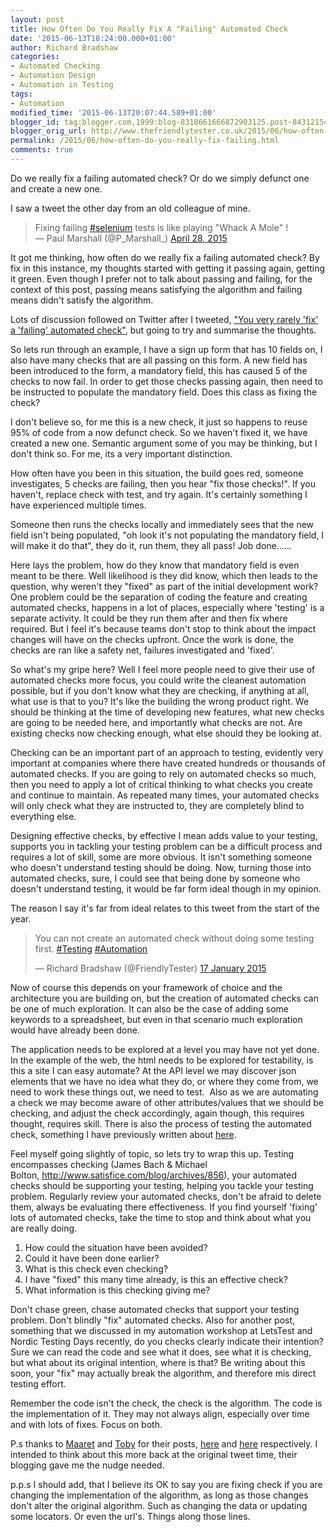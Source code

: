 ```yaml
---
layout: post
title: How Often Do You Really Fix A "Failing" Automated Check
date: '2015-06-13T18:24:00.000+01:00'
author: Richard Bradshaw
categories:
- Automated Checking
- Automation Design
- Automation in Testing
tags:
- Automation
modified_time: '2015-06-13T20:07:44.589+01:00'
blogger_id: tag:blogger.com,1999:blog-8318661666872903125.post-8431215467083733803
blogger_orig_url: http://www.thefriendlytester.co.uk/2015/06/how-often-do-you-really-fix-failing.html
permalink: /2015/06/how-often-do-you-really-fix-failing.html
comments: true
---
```


Do we really fix a failing automated check? Or do we simply defunct one and create a new one.  

I saw a tweet the other day from an old colleague of mine.  

> Fixing failing [#selenium](https://twitter.com/hashtag/selenium?src=hash) tests is like playing "Whack A Mole" !  
> — Paul Marshall (@P_Marshall_) [April 28, 2015](https://twitter.com/P_Marshall_/status/592966723986452480)

It got me thinking, how often do we really fix a failing automated check? By fix in this instance, my thoughts started with getting it passing again, getting it green. Even though I prefer not to talk about passing and failing, for the context of this post, passing means satisfying the algorithm and failing means didn't satisfy the algorithm.  

Lots of discussion followed on Twitter after I tweeted, ["You very rarely 'fix' a 'failing' automated check"](https://twitter.com/FriendlyTester/status/592972631705559040), but going to try and summarise the thoughts.  

So lets run through an example, I have a sign up form that has 10 fields on, I also have many checks that are all passing on this form. A new field has been introduced to the form, a mandatory field, this has caused 5 of the checks to now fail. In order to get those checks passing again, then need to be instructed to populate the mandatory field. Does this class as fixing the check?  

I don't believe so, for me this is a new check, it just so happens to reuse 95% of code from a now defunct check. So we haven't fixed it, we have created a new one. Semantic argument some of you may be thinking, but I don't think so. For me, its a very important distinction.  

How often have you been in this situation, the build goes red, someone investigates, 5 checks are failing, then you hear "fix those checks!". If you haven't, replace check with test, and try again. It's certainly something I have experienced multiple times.  

Someone then runs the checks locally and immediately sees that the new field isn't being populated, "oh look it's not populating the mandatory field, I will make it do that", they do it, run them, they all pass! Job done......  

Here lays the problem, how do they know that mandatory field is even meant to be there. Well likelihood is they did know, which then leads to the question, why weren't they "fixed" as part of the initial development work? One problem could be the separation of coding the feature and creating automated checks, happens in a lot of places, especially where 'testing' is a separate activity. It could be they run them after and then fix where required. But I feel it's because teams don't stop to think about the impact changes will have on the checks upfront. Once the work is done, the checks are ran like a safety net, failures investigated and 'fixed'.  

So what's my gripe here? Well I feel more people need to give their use of automated checks more focus, you could write the cleanest automation possible, but if you don't know what they are checking, if anything at all, what use is that to you? It's like the building the wrong product right. We should be thinking at the time of developing new features, what new checks are going to be needed here, and importantly what checks are not. Are existing checks now checking enough, what else should they be looking at.  

Checking can be an important part of an approach to testing, evidently very important at companies where there have created hundreds or thousands of automated checks. If you are going to rely on automated checks so much, then you need to apply a lot of critical thinking to what checks you create and continue to maintain. As repeated many times, your automated checks will only check what they are instructed to, they are completely blind to everything else.  

Designing effective checks, by effective I mean adds value to your testing, supports you in tackling your testing problem can be a difficult process and requires a lot of skill, some are more obvious. It isn't something someone who doesn't understand testing should be doing. Now, turning those into automated checks, sure, I could see that being done by someone who doesn't understand testing, it would be far form ideal though in my opinion.  

The reason I say it's far from ideal relates to this tweet from the start of the year.  

<blockquote class="twitter-tweet tw-align-center" data-lang="en-gb"><p lang="en" dir="ltr">You can not create an automated check without doing some testing first. <a href="https://twitter.com/hashtag/Testing?src=hash">#Testing</a> <a href="https://twitter.com/hashtag/Automation?src=hash">#Automation</a></p>&mdash; Richard Bradshaw (@FriendlyTester) <a href="https://twitter.com/FriendlyTester/status/556407117041893376">17 January 2015</a></blockquote>
<script async src="//platform.twitter.com/widgets.js" charset="utf-8"></script>

Now of course this depends on your framework of choice and the architecture you are building on, but the creation of automated checks can be one of much exploration. It can also be the case of adding some keywords to a spreadsheet, but even in that scenario much exploration would have already been done.  

The application needs to be explored at a level you may have not yet done. In the example of the web, the html needs to be explored for testability, is this a site I can easy automate? At the API level we may discover json elements that we have no idea what they do, or where they come from, we need to work these things out, we need to test.  Also as we are automating a check we may become aware of other attributes/values that we should be checking, and adjust the check accordingly, again though, this requires thought, requires skill. There is also the process of testing the automated check, something I have previously written about [here](http://www.thefriendlytester.co.uk/2014/03/who-tests-checks.html).  

Feel myself going slightly of topic, so lets try to wrap this up. Testing encompasses checking (James Bach & Michael Bolton, http://www.satisfice.com/blog/archives/856), your automated checks should be supporting your testing, helping you tackle your testing problem. Regularly review your automated checks, don't be afraid to delete them, always be evaluating there effectiveness. If you find yourself 'fixing' lots of automated checks, take the time to stop and think about what you are really doing.  

1.  How could the situation have been avoided?
2.  Could it have been done earlier?
3.  What is this check even checking?
4.  I have "fixed" this many time already, is this an effective check?
5.  What information is this checking giving me?

Don't chase green, chase automated checks that support your testing problem. Don't blindly "fix" automated checks. Also for another post, something that we discussed in my automation workshop at LetsTest and Nordic Testing Days recently, do you checks clearly indicate their intention? Sure we can read the code and see what it does, see what it is checking, but what about its original intention, where is that? Be writing about this soon, your "fix" may actually break the algorithm, and therefore mis direct testing effort.  

Remember the code isn't the check, the check is the algorithm. The code is the implementation of it. They may not always align, especially over time and with lots of fixes. Focus on both.  

P.s thanks to [Maaret](https://twitter.com/maaretp) and [Toby](https://twitter.com/TobyTheTester) for their posts, [here](http://visible-quality.blogspot.co.uk/2015/06/checking-how-to-feel-like-idiot-while.html?utm_source=twitterfeed&utm_medium=twitter&utm_term=software+testing) and [here](https://tobythetesterblog.wordpress.com/2015/06/11/how-does-it-feel-the-difference-between-checking-and-testing/) respectively. I intended to think about this more back at the original tweet time, their blogging gave me the nudge needed.  

p.p.s I should add, that I believe its OK to say you are fixing check if you are changing the implementation of the algorithm, as long as those changes don't alter the original algorithm. Such as changing the data or updating some locators. Or even the url's. Things along those lines.